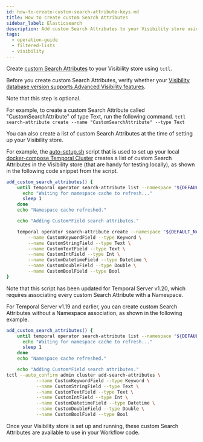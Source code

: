 ```yaml
---
id: how-to-create-custom-search-attribute-keys.md
title: How to create custom Search Attributes
sidebar_label: Elasticsearch
description: Add custom Search Attributes to your Visibility store using `tctl`.
tags:
  - operation-guide
  - filtered-lists
  - visibility
---
```


Create [custom Search Attributes](/concepts/what-is-a-search-attribute#custom-search-attributes) to your Visibility store using `tctl`.

Before you create custom Search Attributes, verify whether your [Visibility database version supports Advanced Visibility features](/clusters/how-to-set-up-visibility-in-a-temporal-cluster#supported-databases).

Note that this step is optional.

For example, to create a custom Search Attribute called "CustomSearchAttribute" of type Text, run the following command.
`tctl search-attribute create --name "CustomSearchAttribute" --type Text`

You can also create a list of custom Search Attributes at the time of setting up your Visibility store.

For example, the [auto-setup.sh](https://github.com/temporalio/docker-builds/blob/main/docker/auto-setup.sh) script that is used to set up your local [docker-compose Temporal Cluster](https://github.com/temporalio/docker-compose) creates a list of custom Search Attributes in the Visibility store (that are handy for testing locally), as shown in the following code snippet from the script.

```bash
add_custom_search_attributes() {
    until temporal operator search-attribute list --namespace "${DEFAULT_NAMESPACE}"; do
      echo "Waiting for namespace cache to refresh..."
      sleep 1
    done
    echo "Namespace cache refreshed."

    echo "Adding Custom*Field search attributes."

    temporal operator search-attribute create --namespace "${DEFAULT_NAMESPACE}" --yes \
        --name CustomKeywordField --type Keyword \
        --name CustomStringField --type Text \
        --name CustomTextField --type Text \
        --name CustomIntField --type Int \
        --name CustomDatetimeField --type Datetime \
        --name CustomDoubleField --type Double \
        --name CustomBoolField --type Bool
}
```

Note that this script has been updated for Temporal Server v1.20, which requires associating every custom Search Attribute with a Namespace.

For Temporal Server v1.19 and earlier, you can create custom Search Attributes without a Namespace association, as shown in the following example.

```bash
add_custom_search_attributes() {
    until temporal operator search-attribute list --namespace "${DEFAULT_NAMESPACE}"; do
      echo "Waiting for namespace cache to refresh..."
      sleep 1
    done
    echo "Namespace cache refreshed."

    echo "Adding Custom*Field search attributes."
tctl --auto_confirm admin cluster add-search-attributes \
           --name CustomKeywordField --type Keyword \
           --name CustomStringField --type Text \
           --name CustomTextField --type Text \
           --name CustomIntField --type Int \
           --name CustomDatetimeField --type Datetime \
           --name CustomDoubleField --type Double \
           --name CustomBoolField --type Bool
```

Once your Visibility store is set up and running, these custom Search Attributes are available to use in your Workflow code.
